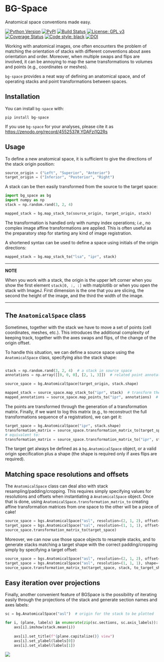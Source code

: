 # BG-Space
Anatomical space conventions made easy.

[![Python Version](https://img.shields.io/pypi/pyversions/bg-space.svg)](https://pypi.org/project/bg-space)
[![PyPI](https://img.shields.io/pypi/v/bg-space.svg)](https://pypi.org/project/bg-space)
[![Build Status](https://travis-ci.com/brainglobe/bg-space.svg?branch=master)](https://travis-ci.com/brainglobe/bg-space)
[![License: GPL v3](https://img.shields.io/badge/License-GPLv3-blue.svg)](https://www.gnu.org/licenses/gpl-3.0)
[![Coverage Status](https://coveralls.io/repos/github/brainglobe/bg-space/badge.svg)](https://coveralls.io/github/brainglobe/bg-space)
[![Code style: black](https://img.shields.io/badge/code%20style-black-000000.svg)](https://github.com/python/black)
[![DOI](https://zenodo.org/badge/DOI/10.5281/zenodo.4552537.svg)](https://doi.org/10.5281/zenodo.4552537)



Working with anatomical images, one often encounters the problem of matching the orientation of stacks with different conventions about axes orientation and order. Moreover, when multiple swaps and flips are involved, it can be annoying to map the same transformations to volumes and points (e.g., coordinates or meshes).

`bg-space` provides a neat way of defining an anatomical space, and of operating stacks and point transformations between spaces.

## Installation

You can install `bg-space` with:
```
pip install bg-space
```

If you use `bg-space` for your analyses, please cite it as https://zenodo.org/record/4552537#.YDAFzi1Q2Rs


## Usage
To define a new anatomical space, it is sufficient to give the directions of the stack origin position:

```python
source_origin = ("Left", "Superior", "Anterior")
target_origin = ("Inferior", "Posterior", "Right")
```

A stack can be then easily transformed from the source to the target space:

```python
import bg_space as bg
import numpy as np
stack = np.random.rand(3, 2, 4)

mapped_stack = bg.map_stack_to(source_origin, target_origin, stack)
```


The transformation is handled only with numpy index operations; *i.e.*, no complex
image affine transformations are applied. This is often useful as the preparatory step for starting any kind of image registration.

A shortened syntax can be used to define a space using initials of the origin directions:

```python
mapped_stack = bg.map_stack_to("lsa", "ipr", stack)
```

---
**NOTE**

When you work with a stack, the origin is the upper left corner when you show the first element `stack[0, :, :]` with matplotlib or when you open the stack with ImageJ. First dimension is the one that you are slicing, the second the height of the image, and the third the width of the image.

---

## The `AnatomicalSpace` class

Sometimes, together with the stack we have to move a set of points (cell coordinates, meshes, etc.). This introduces the additional complexity of keeping track, together with the axes swaps and flips, of the change of the origin offset.

To handle this situation, we can define a source space using the `AnatomicalSpace`
class, specifying also the stack shape:

```python

stack = np.random.rand(3, 2, 4)  # a stack in source space
annotations = np.array([[0, 0, 0], [2, 1, 3]])  # related point annotations

source_space = bg.AnatomicalSpace(target_origin, stack.shape)

mapped_stack = source_space.map_stack_to("ipr", stack)  # transform the stack
mapped_annotations = source_space.map_points_to("ipr", annotations)  # transform the points
```


The points are transformed through the generation of a transformation matrix.
Finally, if we want to log this matrix (e.g., to reconstruct the full transformations sequence of a registration), we can get it:

```python
target_space = bg.AnatomicalSpace("ipr", stack.shape)
transformation_matrix = source_space.transformation_matrix_to(target_space)
# equivalent to:
transformation_matrix = source_space.transformation_matrix_to("ipr", stack.shape)
```

The target get always be defined as a `bg.AnatomicalSpace` object, or a valid origin specification plus a shape (the shape is required only if axes flips are required).

## Matching space resolutions and offsets
The `AnatomicalSpace` class can deal also with stack resampling/padding/cropping. This requires simply specifying values for resolutions and offsets when instantiating a `AnatomicalSpace` object. Once that is done, using `AnatomicalSpace.transformation_matrix_to` creating affine transformation matrices from one space to the other will be a piece of cake!

```python
source_space = bgs.AnatomicalSpace("asl", resolution=(2, 1, 2), offset=(1, 0, 0))
target_space = bgs.AnatomicalSpace("sal", resolution=(1, 1, 1), offset=(0, 0, 2))
source_space.transformation_matrix_to(target_space)
```

Moreover, we can now use those space objects to resample stacks, and to generate stacks matching a target shape with the correct padding/cropping simply by specifying a target offset:

```python
source_space = bgs.AnatomicalSpace("asl", resolution=(2, 1, 2), offset=(1, 0, 0))
target_space = bgs.AnatomicalSpace("asl", resolution=(1, 1, 1), shape=(5, 4, 2))  # we need a target shape
source_space.transformation_matrix_to(target_space, stack, to_target_shape=True)
```


## Easy iteration over projections

Finally, another convenient feature of BGSpace is the possibility of iterating easily through the projections of the stack and generate section names and axes labels:

```python
sc = bg.AnatomicalSpace("asl")  # origin for the stack to be plotted

for i, (plane, labels) in enumerate(zip(sc.sections, sc.axis_labels)):
    axs[i].imshow(stack.mean(i))
    
    axs[i].set_title(f"{plane.capitalize()} view")
    axs[i].set_ylabel(labels[0])
    axs[i].set_xlabel(labels[1])
```

![](/docs/img/projections.png)
